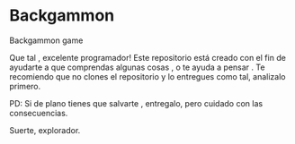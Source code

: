# Backgammon
Backgammon game


Que tal , excelente programador!
Este repositorio está creado con el fin de ayudarte a que comprendas algunas cosas , o te ayuda a pensar .
Te recomiendo que no clones el repositorio y lo entregues como tal, analizalo primero.

PD: Si de plano tienes que salvarte , entregalo, pero cuidado con las consecuencias.

Suerte, explorador.


